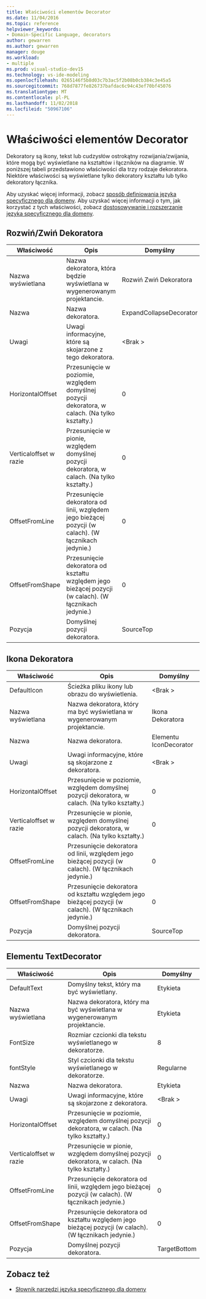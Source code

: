 ```yaml
---
title: Właściwości elementów Decorator
ms.date: 11/04/2016
ms.topic: reference
helpviewer_keywords:
- Domain-Specific Language, decorators
author: gewarren
ms.author: gewarren
manager: douge
ms.workload:
- multiple
ms.prod: visual-studio-dev15
ms.technology: vs-ide-modeling
ms.openlocfilehash: 0265146f5b8d03c7b3ac5f2b08b0cb384c3e45a5
ms.sourcegitcommit: 768d7877fe826737bafdac6c94c43ef70bf45076
ms.translationtype: MT
ms.contentlocale: pl-PL
ms.lasthandoff: 11/02/2018
ms.locfileid: "50967106"
---
```

# <a name="properties-of-decorators"></a>Właściwości elementów Decorator
Dekoratory są ikony, tekst lub cudzysłów ostrokątny rozwijania/zwijania, które mogą być wyświetlane na kształtów i łączników na diagramie. W poniższej tabeli przedstawiono właściwości dla trzy rodzaje dekoratora. Niektóre właściwości są wyświetlane tylko dekoratory kształtu lub tylko dekoratory łącznika.

 Aby uzyskać więcej informacji, zobacz [sposób definiowania języka specyficznego dla domeny](../modeling/how-to-define-a-domain-specific-language.md). Aby uzyskać więcej informacji o tym, jak korzystać z tych właściwości, zobacz [dostosowywanie i rozszerzanie języka specyficznego dla domeny](../modeling/customizing-and-extending-a-domain-specific-language.md).

## <a name="expandcollapse-decorator"></a>Rozwiń/Zwiń Dekoratora

|Właściwość|Opis|Domyślny|
|-|-|-|
|Nazwa wyświetlana|Nazwa dekoratora, która będzie wyświetlana w wygenerowanym projektancie.|Rozwiń Zwiń Dekoratora|
|Nazwa|Nazwa dekoratora.|ExpandCollapseDecorator|
|Uwagi|Uwagi informacyjne, które są skojarzone z tego dekoratora.|\<Brak >|
|HorizontalOffset|Przesunięcie w poziomie, względem domyślnej pozycji dekoratora, w calach. (Na tylko kształty.)|0|
|Verticaloffset w razie|Przesunięcie w pionie, względem domyślnej pozycji dekoratora, w calach. (Na tylko kształty.)|0|
|OffsetFromLine|Przesunięcie dekoratora od linii, względem jego bieżącej pozycji (w calach). (W łącznikach jedynie.)|0|
|OffsetFromShape|Przesunięcie dekoratora od kształtu względem jego bieżącej pozycji (w calach). (W łącznikach jedynie.)|0|
|Pozycja|Domyślnej pozycji dekoratora.|SourceTop|

## <a name="icon-decorator"></a>Ikona Dekoratora

|Właściwość|Opis|Domyślny|
|-|-|-|
|DefaultIcon|Ścieżka pliku ikony lub obrazu do wyświetlenia.|\<Brak >|
|Nazwa wyświetlana|Nazwa dekoratora, który ma być wyświetlana w wygenerowanym projektancie.|Ikona Dekoratora|
|Nazwa|Nazwa dekoratora.|Elementu IconDecorator|
|Uwagi|Uwagi informacyjne, które są skojarzone z dekoratora.|\<Brak >|
|HorizontalOffset|Przesunięcie w poziomie, względem domyślnej pozycji dekoratora, w calach. (Na tylko kształty.)|0|
|Verticaloffset w razie|Przesunięcie w pionie, względem domyślnej pozycji dekoratora, w calach. (Na tylko kształty.)|0|
|OffsetFromLine|Przesunięcie dekoratora od linii, względem jego bieżącej pozycji (w calach). (W łącznikach jedynie.)|0|
|OffsetFromShape|Przesunięcie dekoratora od kształtu względem jego bieżącej pozycji (w calach). (W łącznikach jedynie.)|0|
|Pozycja|Domyślnej pozycji dekoratora.|SourceTop|

## <a name="textdecorator"></a>Elementu TextDecorator

|Właściwość|Opis|Domyślny|
|-|-|-|
|DefaultText|Domyślny tekst, który ma być wyświetlany.|Etykieta|
|Nazwa wyświetlana|Nazwa dekoratora, który ma być wyświetlana w wygenerowanym projektancie.|Etykieta|
|FontSize|Rozmiar czcionki dla tekstu wyświetlanego w dekoratorze.|8|
|fontStyle|Styl czcionki dla tekstu wyświetlanego w dekoratorze.|Regularne|
|Nazwa|Nazwa dekoratora.|Etykieta|
|Uwagi|Uwagi informacyjne, które są skojarzone z dekoratora.|\<Brak >|
|HorizontalOffset|Przesunięcie w poziomie, względem domyślnej pozycji dekoratora, w calach. (Na tylko kształty.)|0|
|Verticaloffset w razie|Przesunięcie w pionie, względem domyślnej pozycji dekoratora, w calach. (Na tylko kształty.)|0|
|OffsetFromLine|Przesunięcie dekoratora od linii, względem jego bieżącej pozycji (w calach). (W łącznikach jedynie.)|0|
|OffsetFromShape|Przesunięcie dekoratora od kształtu względem jego bieżącej pozycji (w calach). (W łącznikach jedynie.)|0|
|Pozycja|Domyślnej pozycji dekoratora.|TargetBottom|

## <a name="see-also"></a>Zobacz też

- [Słownik narzędzi języka specyficznego dla domeny](https://msdn.microsoft.com/ca5e84cb-a315-465c-be24-76aa3df276aa)